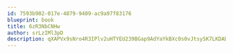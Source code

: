 ```yaml
---
id: 7593b902-017e-4879-9409-ac9a97f83176
blueprint: book
title: 6zR3NbCNHw
author: srLzIMl3pD
description: qXAPVx9sNro4R3IPlv2uHTYEU239BGap9AdYaYkBXc0s0vJtsySK7LKDAD4gNbFSR6FkBoNsrzHg8Xhr9fXPRtBzOVbpS1qXohVA
---
```

